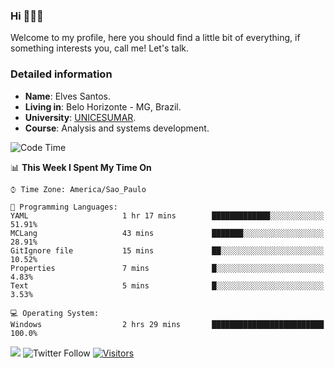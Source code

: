 


### Hi 🙋🏽‍♂️

Welcome to my profile, here you should find a little bit of everything, if something interests you, call me! Let's talk.

### Detailed information

* **Name**: Elves Santos.
* **Living in**: Belo Horizonte - MG, Brazil.
* **University**: [UNICESUMAR](https://venhaparaunicesumar.com.br/pos-graduacao).
* **Course**: Analysis and systems development.

<!--START_SECTION:waka-->
![Code Time](http://img.shields.io/badge/Code%20Time-30%20hrs%2018%20mins-blue)

📊 **This Week I Spent My Time On** 

```text
⌚︎ Time Zone: America/Sao_Paulo

💬 Programming Languages: 
YAML                     1 hr 17 mins        █████████████░░░░░░░░░░░░   51.91% 
MCLang                   43 mins             ███████░░░░░░░░░░░░░░░░░░   28.91% 
GitIgnore file           15 mins             ██░░░░░░░░░░░░░░░░░░░░░░░   10.52% 
Properties               7 mins              █░░░░░░░░░░░░░░░░░░░░░░░░   4.83% 
Text                     5 mins              █░░░░░░░░░░░░░░░░░░░░░░░░   3.53%

💻 Operating System: 
Windows                  2 hrs 29 mins       █████████████████████████   100.0%

```


<!--END_SECTION:waka-->


<a href="https://www.linkedin.com/in/e1vescmd/"  target="_blank"><img src="https://img.shields.io/badge/-LinkedIn-%230077B5?style=for-the-badge&logo=linkedin&logoColor=white" target="_blank"></a>
![Twitter Follow](https://img.shields.io/twitter/follow/e1vescmd?color=00aced&label=Twitter&style=for-the-badge)
[![Visitors](https://api.visitorbadge.io/api/visitors?path=https%3A%2F%2Fgithub.com%2Fe1vescmd&labelColor=%23697689&countColor=%23d9e3f0)](https://visitorbadge.io/status?path=https%3A%2F%2Fgithub.com%2Fe1vescmd)
